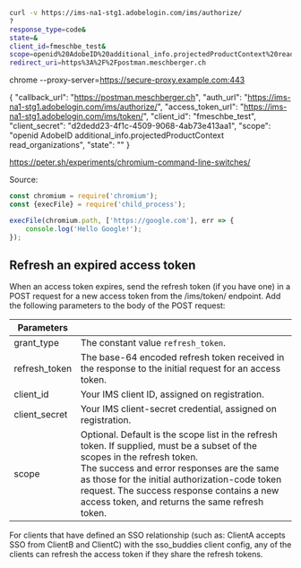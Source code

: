 ```sh
curl -v https://ims-na1-stg1.adobelogin.com/ims/authorize/
?
response_type=code&
state=&
client_id=fmeschbe_test&
scope=openid%20AdobeID%20additional_info.projectedProductContext%20read_organizations&
redirect_uri=https%3A%2F%2Fpostman.meschberger.ch
```

chrome --proxy-server=https://secure-proxy.example.com:443

{
  "callback_url": "https://postman.meschberger.ch",
  "auth_url": "https://ims-na1-stg1.adobelogin.com/ims/authorize/",
  "access_token_url": "https://ims-na1-stg1.adobelogin.com/ims/token/",
  "client_id": "fmeschbe_test",
  "client_secret": "d2dedd23-4f1c-4509-9068-4ab73e413aa1",
  "scope": "openid AdobeID additional_info.projectedProductContext read_organizations",
  "state": ""
}

https://peter.sh/experiments/chromium-command-line-switches/

Source:

```js
const chromium = require('chromium');
const {execFile} = require('child_process');

execFile(chromium.path, ['https://google.com'], err => {
	console.log('Hello Google!');
});
```

## Refresh an expired access token

When an access token expires, send the refresh token (if you have one) in a POST request for a new access token from the /ims/token/ endpoint. Add the following parameters to the body of the POST request:

| Parameters |  |
|------------|-----|
| grant_type | The constant value `refresh_token`.
| refresh_token | The base-64 encoded refresh token received in the response to the initial request for an access token.
| client_id | Your IMS client ID, assigned on registration.
| client_secret | Your IMS client-secret credential, assigned on registration.
| scope | Optional. Default is the scope list in the refresh token. If supplied, must be a subset of the scopes in the refresh token.<br/>The success and error responses are the same as those for the initial authorization-code token request. The success response contains a new access token, and returns the same refresh token. |

For clients that have defined an SSO relationship (such as: ClientA accepts SSO from ClientB and ClientC) with the sso_buddies client config, any of the clients can refresh the access token if they share the refresh tokens.